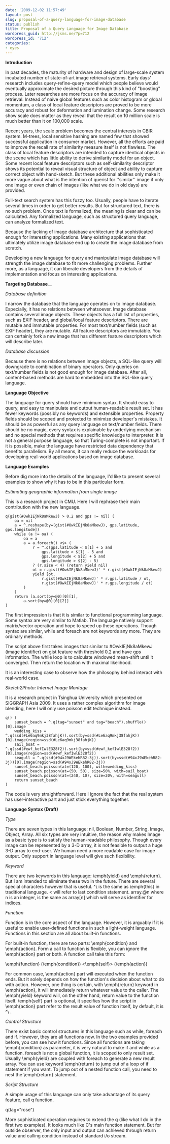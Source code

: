 ```yaml
---
date: '2009-12-02 11:57:49'
layout: post
slug: proposal-of-a-query-language-for-image-database
status: publish
title: Proposal of a Query Language for Image Database
wordpress_guid: http://jsms.me/?p=712
wordpress_id: '712'
categories:
- eyes
---
```


**Introduction**

In past decades, the maturity of hardware and design of large-scale system incubated number of state-of-art image retrieval systems. Early days' research includes query-refine-query model which people believe would eventually approximate the desired picture through this kind of "boosting" process. Later researches are more focus on the accuracy of image retrieval. Instead of naive global features such as color histogram or global momentum, a class of local feature descriptors are proved to be more accuracy and robust for deformation and lumination change. Some research show scale does matter as they reveal that the result on 10 million scale is much better than it on 100,000 scale.

Recent years, the scale problem becomes the central interests in CBIR system. M-trees, local sensitive hashing are named few that showed successful application in consumer market. However, all the efforts are paid to improve the recall rate of similarity measure itself is not flawless. The class of local feature descriptors are intended to capture identical objects in the scene which has little ability to derive similarity model for an object. Some recent local feature descriptors such as self-similarity descriptor shows its potential to reveal visual structure of object and ability to capture correct object with hand-sketch. But these additional abilities only make it more vague about what is the intention of querist for ''similar'' image if only one image or even chain of images (like what we do in old days) are provided.

Full-text search system has this fuzzy too. Usually, people have to iterate several times in order to get better results. But for structured text, there is no such problem. Once text is formalized, the meaning is clear and can be calculated. Any formalized language, such as structured query language, can analyze formalized text.

Because the lacking of image database architecture that sophisticated enough for interesting applications. Many existing applications that ultimately utilize image database end up to create the image database from scratch.

Developing a new language for query and manipulate image database will strength the image database to fit more challenging problems. Further more, as a language, it can liberate developers from the details of implementation and focus on interesting applications.

**Targeting Database**__

_Database definition_

I narrow the database that the language operates on to image database. Especially, it has no relations between whatsoever. Image database contains several image objects. These objects has a full list of properties, such as EXIF header, and global/local feature descriptors. There are mutable and immutable properties. For most text/number fields (such as EXIF header), they are mutable. All feature descriptors are immutable. You can certainly fork a new image that has different feature descriptors which will describe later.

_Database discussion_

Because there is no relations between image objects, a SQL-like query will downgrade to combination of binary operators. Only queries on text/number fields is not good enough for image database. After all, content-based methods are hard to embedded into the SQL-like query language.

**Language Objective**

The language for query should have minimum syntax. It should easy to query, and easy to manipulate and output human-readable result set. It has fewer keywords (possibly no keywords) and extensible properties. Property fields should be scoped and protected to minimize developer's mistakes. It should be as powerful as any query language on text/number fields. There should be no magic, every syntax is explainable by underlying mechanism and no special methods that requires specific knowledge to interpreter. It is not a general purpose language, so that Turing-complete is not important. If it is possible, make the language have restricted data dependency that benefits parallelism. By all means, it can really reduce the workloads for developing real-world applications based on image database.

**Language Examples**

Before dig more into the details of the language, I'd like to present several examples to show why it has to be in this particular form.

_Estimating geographic information from single image_

This is a research project in CMU. Here I will rephrase their main contribution with the new language.

    
    
    q(gist(#OwkIEjNk8aMkewJ) > 0.2 and gps != nil) (
    	oa = nil
    	a = ^.reshape(by=[gist(#OwkIEjNk8aMkewJ), gps.latitude, gps.longitude])
    	while (a != oa) (
    		oa = a
    		a = a.foreach() <$> (
    			r = ^.q(gps.latitude < $[1] + 5 and
    				gps.latitude > $[1] - 5 and
    				gps.longitude < $[2] + 5 and
    				gps.longitude > $[2] - 5)
    			? (r.size < 4) (return yield nil)
    			ot = r.gist(#OwkIEjNk8aMkewJ)' * r.gist(#OwkIEjNk8aMkewJ)
    			yield [ot,
    				r.gist(#OwkIEjNk8aMkewJ)' * r.gps.latitude / ot,
    				r.gist(#OwkIEjNk8aMkewJ)' * r.gps.longitude / ot]
    		)
    	)
    	return [a.sort(by=@0)[0][1],
    		a.sort(by=@0)[0][2]]
    )
    


The first impression is that it is similar to functional programming language. Some syntax are very similar to Matlab. The language natively support matrix/vector operation and hope to speed up these operations. Though syntax are similar, while and foreach are not keywords any more. They are ordinary methods.

The script above first takes images that similar to \#OwkIEjNk8aMkewJ (image identifier) on gist feature with threshold 0.2 and have gps information. The while loop is to calculate windowed mean-shift until it converged. Then return the location with maximal likelihood.

It is an interesting case to observe how the philosophy behind interact with real-world case.

_Sketch2Photo: Internet Image Montage_

It is a research project in Tsinghua University which presented on SIGGRAPH Asia 2009. It uses a rather complex algorithm for image blending, here I will only use poisson edit technique instead.

    
    
    q() (
    	sunset_beach = ^.q(tag="sunset" and tag="beach").shuffle()[0].image
    	wedding_kiss = ^.q(ssd(#Le6aq9mkj38fahjK)).sort(by=ssd(#Le6aq9mkj38fahjK))[0].image(region=ssd(#Le6aq9mkj38fahjK))
    	sail_boat = ^.q(ssd(#ewf_kefIwlE328f2)).sort(by=ssd(#ewf_kefIwlE328f2))[0].image(region=ssd(#ewf_kefIwlE328f2))
    	seagull = ^.q(ssd(#94xJ9WEkehR82-3j)).sort(by=ssd(#94xJ9WEkehR82-3j))[0].image(region=ssd(#94xJ9WEkehR82-3j))
    	sunset_beach.poisson(at=(120, 100), with=wedding_kiss)
    	sunset_beach.poisson(at=(50, 50), size=50%, with=sail_boat)
    	sunset_beach.poisson(at=(240, 10), size=20%, with=seagull)
    	return sunset_beach
    )
    


The code is very straightforward. Here I ignore the fact that the real system has user-interactive part and just stick everything together.

**Language Syntax (Draft)**

_Type_

There are seven types in this language: nil, Boolean, Number, String, Image, Object, Array. All six types are very intuitive, the reason why makes Image as a basic type is to satisfy the human-readable philosophy. Though every image can be represented by a 3-D array, it is not feasible to output a huge 3-D array to end-user. We human need a more readable case for image output. Only support in language level will give such flexibility.

_Keyword_

There are two keywords in this language: \emph{yield} and \emph{return}. But I am intended to eliminate these two in the future. There are several special characters however that is useful. \^\ is the same as \emph{this} in traditional language. $<$ will refer to last condition statement. array.@n where n is an integer, is the same as array[n] which will serve as identifier for indices.

_Function_

Function is in the core aspect of the language. However, it is arguably if it is useful to enable user-defined functions in such a light-weight language. Functions in this section are all about built-in functions.

For built-in function, there are two parts: \emph{condition} and \emph{action}. Form a call to function is flexible, you can ignore the \emph{action} part or both. A function call take this form:

\emph{function} (\emph{condition}) $<$\emph{self}$>$ (\emph{action})

For common case, \emph{action} part will executed when the function ends. But it solely depends on how the function's decision about what to do with action. However, one thing is certain, with \emph{return} keyword in \emph{action}, it will immediately return whatever value to the caller. The \emph{yield} keyword will, on the other hand, return value to the function itself. \emph{self} part is optional, it specifies how the script in \emph{action} part refer to the result value of function itself, by default, it is \^\ .

_Control Structure_

There exist basic control structures in this language such as while, foreach and if. However, they are all functions now. In the two examples provided before, you can see how it functions. Since all functions are taking \emph{condition} as parameter, it is very natural to make if and while as a function. foreach is not a global function, it is scoped to only result set. Usually \emph{yield} are coupled with foreach to generate a new result array. You can use keyword \emph{return} to jump out of a loop of if statement if you want. To jump out of a nested function call, you need to nest the \emph{return} statement.

_Script Structure_

A simple usage of this language can only take advantage of its query feature, call q function.

q(tag="rose")

More sophisticated operation requires to extend the q (like what I do in the first two examples). It looks much like C's main function statement. But for outside observer, the only input and output can achieved through return value and calling condition instead of standard i/o stream.
